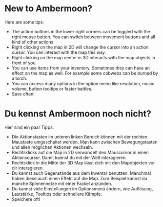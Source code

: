 # New to Ambermoon?

Here are some tips:

- The action buttons in the lower right corners can be toggled with the right mouse button. You can switch between movement buttons and all kind of other actions.
- Right clicking on the map in 2D will change the cursor into an action cursor. You can interact with the map this way.
- Right clicking on the map center in 3D interacts with the map objects in front of you.
- You can use items from your inventory. Sometimes they can have an effect on the map as well. For example some cobwebs can be burned by a torch.
- You can access many options in the option menu like resolution, music volume, button tooltips or faster battles.
- Save often!

# Du kennst Ambermoon noch nicht?

Hier sind ein paar Tipps:

- Die Aktionstasten im unteren linken Bereich können mit der rechten Maustaste umgeschaltet werden. Man kann zwischen Bewegungstasten und allen möglichen Aktionen wechseln.
- Rechtsklicks auf die Map in 2D verwandelt den Mauscursor in einen Aktionscursor. Damit kannst du mit der Welt interagieren.
- Rechtsklick in die Mitte der 3D Map lässt dich mit den Mapobjekten vor dir interagieren.
- Du kannst auch Gegenstände aus dem Inventar benutzen. Manchmal haben diese auch einen Effekt auf die Map. Zum Beispiel kannst du manche Spinnennetze mit einer Fackel anzünden.
- Du kannst viele Einstellungen im Optionsmenü ändern, wie Auflösung, Lautstärke, Tooltips oder schnellere Kämpfe.
- Speichere oft!
